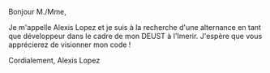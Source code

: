 
Bonjour M./Mme,

Je m'appelle Alexis Lopez et je suis à la recherche d'une alternance en tant que développeur dans le cadre de mon DEUST à l'Imerir. J'espère que vous apprécierez de visionner mon code !

Cordialement,
Alexis Lopez
